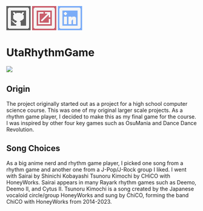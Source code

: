 [![](https://raw.githubusercontent.com/honkita/MD-Links/main/Pixel_GitHub.svg)](https://github.com/honkita) [![](https://raw.githubusercontent.com/honkita/MD-Links/main/Pixel_Link.svg)](https://elitelu.com) [![](https://raw.githubusercontent.com/honkita/MD-Links/main/Pixel_LinkedIn.svg)](https://www.linkedin.com/in/elitelu/)

# UtaRhythmGame
![](https://raw.githubusercontent.com/honkita/PixelButtons/main/Pixel_Unmaintained.svg)
## Origin
The project originally started out as a project for a high school computer science course. This was one of my original larger scale projects. As a rhythm game player, I decided to make this as my final game for the course. I was inspired by other four key games such as OsuMania and Dance Dance Revolution. 

## Song Choices
As a big anime nerd and rhythm game player, I picked one song from a rhythm game and another one from a J-Pop/J-Rock group I liked. I went with Sairai by Shinichi Kobayashi Tsunoru Kimochi by CHiCO with HoneyWorks. Sairai appears in many Rayark rhythm games such as Deemo, Deemo II, and Cytus II. Tsunoru Kimochi is a song created by the Japanese vocaloid circle/group HoneyWorks and sung by ChiCO, forming the band ChiCO with HoneyWorks from 2014-2023. 
